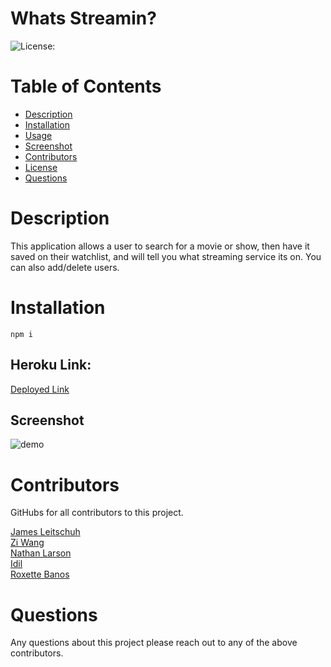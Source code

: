 # Whats Streamin?

![License:](https://img.shields.io/badge/WhatsStreamin-APACHE2.0-brightgreen)

# Table of Contents

 * [Description](#Description)
  * [Installation](#Insallation)
  * [Usage](#Usage)
  * [Screenshot](#Screenshot)
  * [Contributors](#Contributors)
  * [License](#License)
  * [Questions](#Questions)

# Description

This application allows a user to search for a movie or show, then have it saved on their watchlist, and will tell you what streaming service its on. You can also add/delete users.

# Installation

<code>npm i</code>

## Heroku Link:

[Deployed Link](https://quiet-beach-99514.herokuapp.com/)

## Screenshot


![demo](https://github.com/ZiWang55/WhatsStreamin/blob/main/public/assets/img/WhatsStreamin.gif?raw=true)


# Contributors
GitHubs for all contributors to this project.

[James Leitschuh](https://github.com/jamesleitschuh02)<br>
[Zi Wang](https://github.com/ZiWang55)<br>
[Nathan Larson](https://github.com/ironicminer)<br>
[Idil ](??)<br>
[Roxette Banos](https://github.com/chavelyo3)

# Questions
Any questions about this project please reach out to any of the above contributors. 
